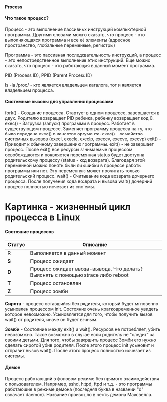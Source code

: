 #### Process

#### Что такое процесс?

Процесс - это выполнение пассивных инструкций компьютерной программы. Другими словами можно сказать, что процесс - это выполняющаяся программа и все её элементы (адресное пространство, глобальные переменные, регистры)

Программа - это пассивная последовательность инструкций, а процесс - это непостредственное выполнение этих инструкций. Еще можно сказать, что процесс - это работающая в данный момент программа.

PID (Process ID), PPID (Parent Process ID)

ls -la /proc/<pid> - кто является владельцем каталога, тот и является владельцем процесса.



#### Системные вызовы для управления процессами

fork() - Создание процесса. Стартует в одном процессе, завершается в двух. Родителю возвращает PID ребенка, ребенку возвращает код 0.
exec() - Загрузка (запуск) программы в процесс. Работает в существующем процессе. Заменяет программу процесса на ту, что была передана exec() в качестве аргумента. exec() - семейство системных вызовов (execl, execle, execlp, execcv, execve, execvp)
exit() - Приводит к обычному завершению программы. exit() - не завершает процесс. После exit() все ресурсы занимаемые процессом освобождаются и появляется переменная status будет доступна родительскому процессу (status - код возврата). Благодаря этой переменной можно понять были ли ошибки в процессе работы программы или нет. Эту переменную может прочитать только родительский процесс.
wait() - Считывание кода возврата дочернего процесса. После получения кода возврата и вызова wait() дочерний процесс полностью исчезает из системы.

# Картинка - жизненный цикл процесса в Linux



#### Состояние процессов

| Статус | Описание |
| ------ | -------- |
| R | Выполняется в данный момент |
| **S** | Процесс ожидает |
| **D** | Процесс ожидает ввода-вывода. Что делать? Выяcнять с помощью strace либо reboot |
| **T** | Процесс остановлен |
| **Z** | Процесс зомби |

**Сирота** - процесс оставшийся без родителя, который будет мгновенно усыновлен процессом init. Состояние очень кратковременное увидеть которое невозможно. Усыновляется для того, чтобы получить вызов wait() от родителя, иначе он будет вечным.

**Зомби** - Состояние между exit() и wait(). Ресурсов не потребляет, убить невозомжно. Такое возможно в случае если родитель не "следит" за своими детьми. Для того, чтобы завершить процесс Зомби его нужно сделать сиротой убив родителя. После этого процесс init усыновит и отправит вызов wait(). После этого процесс полностью исчезает из системы.



#### Демон

Процесс работающий в фоновом режиме без прямого взаимодействия с пользователем. Например, sshd, httpd, ftpd и т.д. - это программы работающие в режиме демона (последняя буква в названии "d" означает daemon). Название произошло в честь демона Максвелла.
